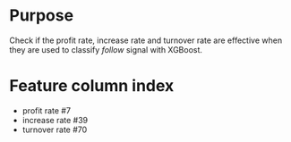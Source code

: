 # Purpose

Check if the profit rate, increase rate and turnover rate are effective when they are used to classify *follow* signal with XGBoost.

# Feature column index

* profit rate #7
* increase rate #39
* turnover rate #70